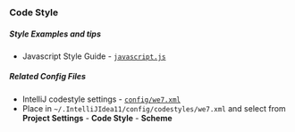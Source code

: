 ### Code Style ###

##### Style Examples and tips #####
* Javascript Style Guide - [`javascript.js`](javascript.js)

##### Related Config Files #####

* IntelliJ codestyle settings - [`config/we7.xml`](/config/we7.xml)
 * Place in `~/.IntelliJIdea11/config/codestyles/we7.xml` and select from **Project Settings** - **Code Style** - **Scheme**